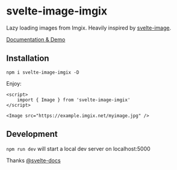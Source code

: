 # svelte-image-imgix

Lazy loading images from Imgix. Heavily inspired by [svelte-image](https://github.com/matyunya/svelte-image).

[Documentation & Demo](https://perspective-software.github.io/svelte-image-imgix/)

## Installation

`npm i svelte-image-imgix -D`

Enjoy:

```sveltehtml
<script>
    import { Image } from 'svelte-image-imgix'
</script>

<Image src="https://example.imgix.net/myimage.jpg" />
```

## Development

`npm run dev` will start a local dev server on localhost:5000

Thanks [@svelte-docs](https://github.com/AlexxNB/svelte-docs)


